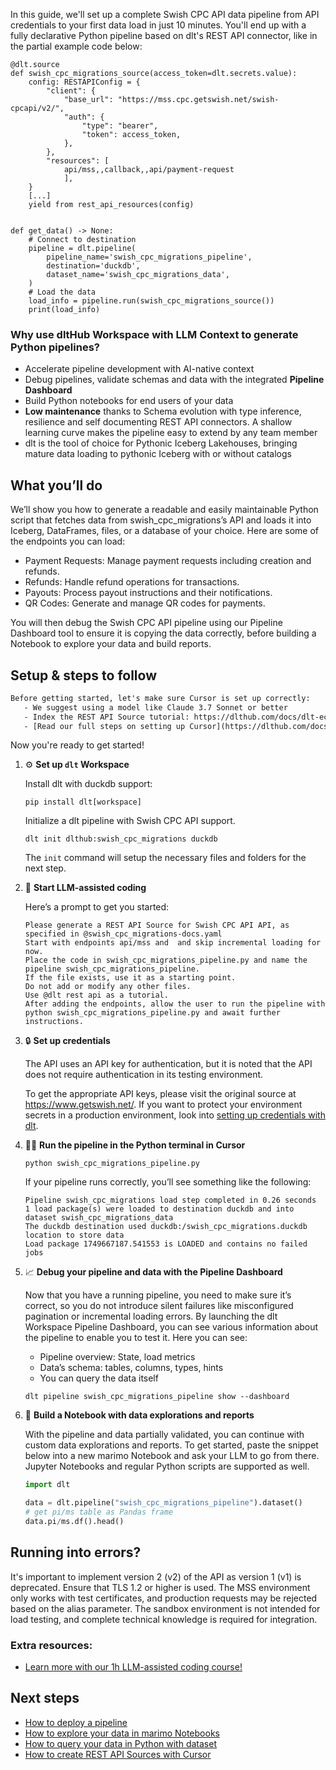 In this guide, we'll set up a complete Swish CPC API data pipeline from API credentials to your first data load in just 10 minutes. You'll end up with a fully declarative Python pipeline based on dlt's REST API connector, like in the partial example code below:

```python-outcome
@dlt.source
def swish_cpc_migrations_source(access_token=dlt.secrets.value):
    config: RESTAPIConfig = {
        "client": {
            "base_url": "https://mss.cpc.getswish.net/swish-cpcapi/v2/",
            "auth": {
                "type": "bearer",
                "token": access_token,
            },
        },
        "resources": [
            api/mss,,callback,,api/payment-request
            ],
    }
    [...]
    yield from rest_api_resources(config)


def get_data() -> None:
    # Connect to destination
    pipeline = dlt.pipeline(
        pipeline_name='swish_cpc_migrations_pipeline',
        destination='duckdb',
        dataset_name='swish_cpc_migrations_data', 
    )
    # Load the data
    load_info = pipeline.run(swish_cpc_migrations_source())
    print(load_info) 
```

### Why use dltHub Workspace with LLM Context to generate Python pipelines?

- Accelerate pipeline development with AI-native context
- Debug pipelines, validate schemas and data with the integrated **Pipeline Dashboard**
- Build Python notebooks for end users of your data
- **Low maintenance** thanks to Schema evolution with type inference, resilience and self documenting REST API connectors. A shallow learning curve makes the pipeline easy to extend by any team member
- dlt is the tool of choice for Pythonic Iceberg Lakehouses, bringing mature data loading to pythonic Iceberg with or without catalogs

## What you’ll do

We’ll show you how to generate a readable and easily maintainable Python script that fetches data from swish_cpc_migrations’s API and loads it into Iceberg, DataFrames, files, or a database of your choice. Here are some of the endpoints you can load:

- Payment Requests: Manage payment requests including creation and refunds.
- Refunds: Handle refund operations for transactions.
- Payouts: Process payout instructions and their notifications.
- QR Codes: Generate and manage QR codes for payments.

You will then debug the Swish CPC API pipeline using our Pipeline Dashboard tool to ensure it is copying the data correctly, before building a Notebook to explore your data and build reports.

## Setup & steps to follow

```default
Before getting started, let's make sure Cursor is set up correctly:
   - We suggest using a model like Claude 3.7 Sonnet or better
   - Index the REST API Source tutorial: https://dlthub.com/docs/dlt-ecosystem/verified-sources/rest_api/ and add it to context as **@dlt rest api**
   - [Read our full steps on setting up Cursor](https://dlthub.com/docs/dlt-ecosystem/llm-tooling/cursor-restapi#23-configuring-cursor-with-documentation)
```

Now you're ready to get started!

1. ⚙️ **Set up `dlt` Workspace**
    
    Install dlt with duckdb support:
    ```shell
    pip install dlt[workspace]
    ```

    Initialize a dlt pipeline with Swish CPC API support.
    ```shell
    dlt init dlthub:swish_cpc_migrations duckdb
    ```

    The `init` command will setup the necessary files and folders for the next step.
    
2. 🤠 **Start LLM-assisted coding**
    
    Here’s a prompt to get you started:
    
    ```prompt
    Please generate a REST API Source for Swish CPC API API, as specified in @swish_cpc_migrations-docs.yaml 
    Start with endpoints api/mss and  and skip incremental loading for now. 
    Place the code in swish_cpc_migrations_pipeline.py and name the pipeline swish_cpc_migrations_pipeline. 
    If the file exists, use it as a starting point. 
    Do not add or modify any other files. 
    Use @dlt rest api as a tutorial. 
    After adding the endpoints, allow the user to run the pipeline with python swish_cpc_migrations_pipeline.py and await further instructions.
    ```

    
3. 🔒 **Set up credentials** 
    
    The API uses an API key for authentication, but it is noted that the API does not require authentication in its testing environment.
    
    To get the appropriate API keys, please visit the original source at https://www.getswish.net/.
    If you want to protect your environment secrets in a production environment, look into [setting up credentials with dlt](https://dlthub.com/docs/walkthroughs/add_credentials).
    
4. 🏃‍♀️ **Run the pipeline in the Python terminal in Cursor**
    
    ```shell
    python swish_cpc_migrations_pipeline.py
    ```
    
    If your pipeline runs correctly, you’ll see something like the following:
    
    ```shell
    Pipeline swish_cpc_migrations load step completed in 0.26 seconds
    1 load package(s) were loaded to destination duckdb and into dataset swish_cpc_migrations_data
    The duckdb destination used duckdb:/swish_cpc_migrations.duckdb location to store data
    Load package 1749667187.541553 is LOADED and contains no failed jobs
    ```
    
5. 📈 **Debug your pipeline and data with the Pipeline Dashboard**

    Now that you have a running pipeline, you need to make sure it’s correct, so you do not introduce silent failures like misconfigured pagination or incremental loading errors. By launching the dlt Workspace Pipeline Dashboard, you can see various information about the pipeline to enable you to test it. Here you can see:
    - Pipeline overview: State, load metrics
    - Data’s schema: tables, columns, types, hints
    - You can query the data itself
    
    ```shell
    dlt pipeline swish_cpc_migrations_pipeline show --dashboard
    ```
    
6. 🐍 **Build a Notebook with data explorations and reports**

    With the pipeline and data partially validated, you can continue with custom data explorations and reports. To get started, paste the snippet below into a new marimo Notebook and ask your LLM to go from there. Jupyter Notebooks and regular Python scripts are supported as well.

    
    ```python
    import dlt

   data = dlt.pipeline("swish_cpc_migrations_pipeline").dataset()
   # get pi/ms table as Pandas frame
   data.pi/ms.df().head()
    ```

## Running into errors?

It's important to implement version 2 (v2) of the API as version 1 (v1) is deprecated. Ensure that TLS 1.2 or higher is used. The MSS environment only works with test certificates, and production requests may be rejected based on the alias parameter. The sandbox environment is not intended for load testing, and complete technical knowledge is required for integration.

### Extra resources:

- [Learn more with our 1h LLM-assisted coding course!](https://www.youtube.com/watch?v=GGid70rnJuM)

## Next steps

- [How to deploy a pipeline](https://dlthub.com/docs/walkthroughs/deploy-a-pipeline)
- [How to explore your data in marimo Notebooks](https://dlthub.com/docs/general-usage/dataset-access/marimo)
- [How to query your data in Python with dataset](https://dlthub.com/docs/general-usage/dataset-access/dataset)
- [How to create REST API Sources with Cursor](https://dlthub.com/docs/dlt-ecosystem/llm-tooling/cursor-restapi)